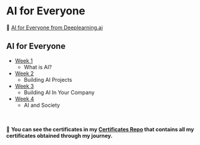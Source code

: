 # AI for Everyone

 🔶 <a href="https://www.coursera.org/learn/ai-for-everyone">AI for Everyone from Deeplearning.ai</a>
  
  

## AI for Everyone

- [Week 1](https://github.com/ShafayetB/Coursera/tree/master/AI-for-Everyone/Week%201)
  - What is AI?
- [Week 2](https://github.com/ShafayetB/Coursera/tree/master/AI-for-Everyone/Week%202)
  - Building AI Projects
- [Week 3](https://github.com/ShafayetB/Coursera/tree/master/AI-for-Everyone/Week%203)
  - Building AI In Your Company
- [Week 4](https://github.com/ShafayetB/Coursera/tree/master/AI-for-Everyone/Week%204)
  - AI and Society  



<br/><br/>
🔷 **You can see the certificates in my <a href="https://github.com/ShafayetB/Certificates">Certificates Repo</a> that contains all my certificates obtained through my journey.** 
<br/>
